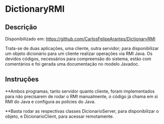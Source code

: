 # DictionaryRMI 

## Descrição

Disponibilizado em: https://github.com/CarlosFelipeArantes/DictionaryRMI

Trata-se de duas aplicações, uma cliente, outra servidor; para disponibilizar um objeto dicionário para um cliente realizar operações via RMI Java.
Os devidos códigos, necessários para compreensão do sistema, estão com comentários e foi gerada uma documentação no modelo Javadoc.

## Instruções

**Ambos programas, tanto servidor quanto cliente, foram implementados para não precisarem de rodar o RMI manualmente, o código já chama em si RMI do Java e configura as policies do Java.

**Basta rodar as respectivas classes DicionarioServer, para disponibilizar o objeto, e DicionarioClient, para acessar remotamente.
